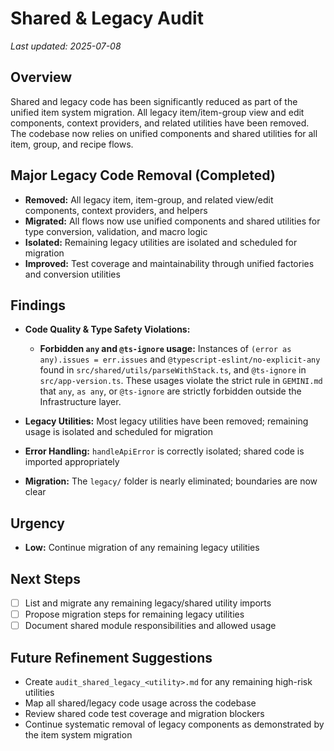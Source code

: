 # Shared & Legacy Audit

_Last updated: 2025-07-08_

## Overview
Shared and legacy code has been significantly reduced as part of the unified item system migration. All legacy item/item-group view and edit components, context providers, and related utilities have been removed. The codebase now relies on unified components and shared utilities for all item, group, and recipe flows.

## Major Legacy Code Removal (Completed)
- **Removed:** All legacy item, item-group, and related view/edit components, context providers, and helpers
- **Migrated:** All flows now use unified components and shared utilities for type conversion, validation, and macro logic
- **Isolated:** Remaining legacy utilities are isolated and scheduled for migration
- **Improved:** Test coverage and maintainability through unified factories and conversion utilities

## Findings
- **Code Quality & Type Safety Violations:**
  - **Forbidden `any` and `@ts-ignore` usage:** Instances of `(error as any).issues = err.issues` and `@typescript-eslint/no-explicit-any` found in `src/shared/utils/parseWithStack.ts`, and `@ts-ignore` in `src/app-version.ts`. These usages violate the strict rule in `GEMINI.md` that `any`, `as any`, or `@ts-ignore` are strictly forbidden outside the Infrastructure layer.

- **Legacy Utilities:** Most legacy utilities have been removed; remaining usage is isolated and scheduled for migration
- **Error Handling:** `handleApiError` is correctly isolated; shared code is imported appropriately
- **Migration:** The `legacy/` folder is nearly eliminated; boundaries are now clear

## Urgency
- **Low:** Continue migration of any remaining legacy utilities

## Next Steps
- [ ] List and migrate any remaining legacy/shared utility imports
- [ ] Propose migration steps for remaining legacy utilities
- [ ] Document shared module responsibilities and allowed usage

## Future Refinement Suggestions
- Create `audit_shared_legacy_<utility>.md` for any remaining high-risk utilities
- Map all shared/legacy code usage across the codebase
- Review shared code test coverage and migration blockers
- Continue systematic removal of legacy components as demonstrated by the item system migration
